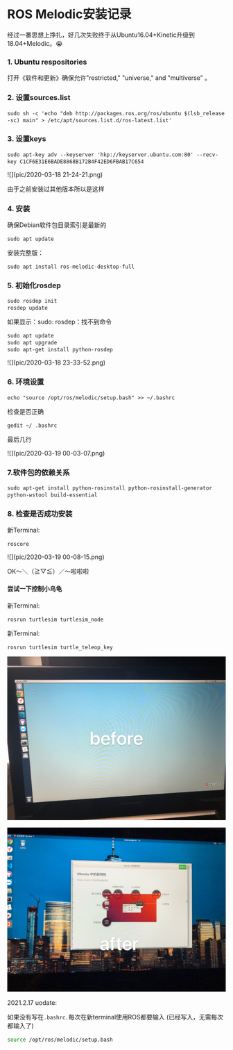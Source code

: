 # ROS Melodic安装记录

经过一番思想上挣扎，好几次失败终于从Ubuntu16.04+Kinetic升级到18.04+Melodic。😭️

### 1. Ubuntu respositories

打开《软件和更新》确保允许"restricted," "universe," and "multiverse" 。

### 2. 设置sources.list

```shell
sudo sh -c 'echo "deb http://packages.ros.org/ros/ubuntu $(lsb_release -sc) main" > /etc/apt/sources.list.d/ros-latest.list'
```

### 3. 设置keys

```shell
sudo apt-key adv --keyserver 'hkp://keyserver.ubuntu.com:80' --recv-key C1CF6E31E6BADE8868B172B4F42ED6FBAB17C654
```

![](pic/2020-03-18 21-24-21.png)

由于之前安装过其他版本所以是这样

### 4. 安装

确保Debian软件包目录索引是最新的

```shell
sudo apt update
```

安装完整版：

```shell
sudo apt install ros-melodic-desktop-full
```

### 5. 初始化rosdep

```shell
sudo rosdep init
rosdep update
```

如果显示：sudo: rosdep：找不到命令

```shell
sudo apt update
sudo apt upgrade
sudo apt-get install python-rosdep
```

![](pic/2020-03-18 23-33-52.png)



### 6. 环境设置

```shell
echo "source /opt/ros/melodic/setup.bash" >> ~/.bashrc
```

检查是否正确

```shell
gedit ~/ .bashrc
```

最后几行

![](pic/2020-03-19 00-03-07.png)

### 7.软件包的依赖关系

```shell
sudo apt-get install python-rosinstall python-rosinstall-generator python-wstool build-essential
```

### 8. 检查是否成功安装

新Terminal:

```shell
roscore
```

![](pic/2020-03-19 00-08-15.png)

OK～＼（≧▽≦）／～啦啦啦

#### 尝试一下控制小乌龟

新Terminal:

```shell
rosrun turtlesim turtlesim_node
```

新Terminal:

```shell
rosrun turtlesim turtle_teleop_key
```

![IMG_6442](pic/IMG_6442.JPG)

![IMG_6443](pic/IMG_6443.JPG)

2021.2.17 uodate:

如果没有写在`.bashrc.`每次在新terminal使用ROS都要输入 (已经写入，无需每次都输入了)

```bash
source /opt/ros/melodic/setup.bash
```


